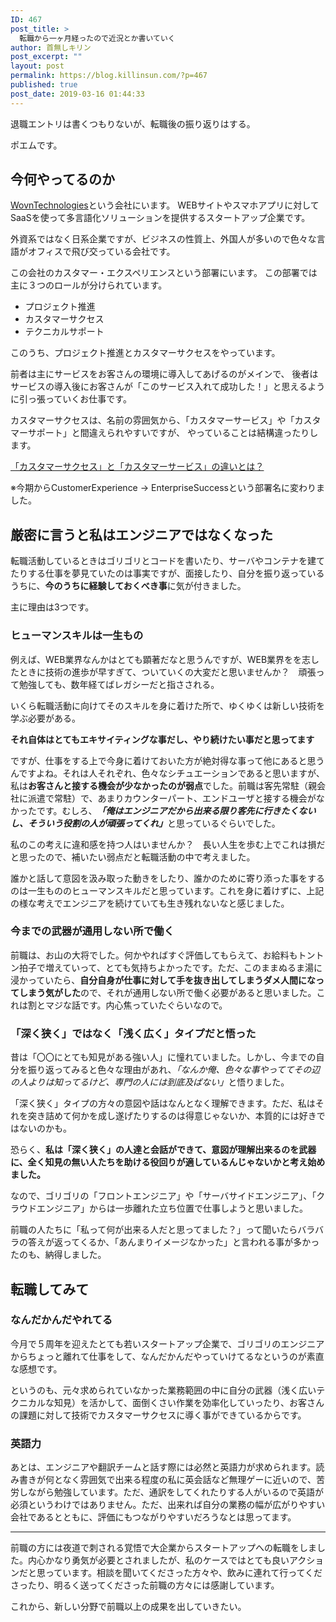 ```yaml
---
ID: 467
post_title: >
  転職から一ヶ月経ったので近況とか書いていく
author: 首無しキリン
post_excerpt: ""
layout: post
permalink: https://blog.killinsun.com/?p=467
published: true
post_date: 2019-03-16 01:44:33
---
```

退職エントリは書くつもりないが、転職後の振り返りはする。

ポエムです。
<!--more-->

<h2>今何やってるのか</h2>

<a href="https://wovn.io/ja/">WovnTechnologies</a>という会社にいます。
WEBサイトやスマホアプリに対してSaaSを使って多言語化ソリューションを提供するスタートアップ企業です。

外資系ではなく日系企業ですが、ビジネスの性質上、外国人が多いので色々な言語がオフィスで飛び交っている会社です。

この会社のカスタマー・エクスペリエンスという部署にいます。
この部署では主に３つのロールが分けられています。

<ul>
<li>プロジェクト推進</li>
<li>カスタマーサクセス</li>
<li>テクニカルサポート</li>
</ul>

このうち、プロジェクト推進とカスタマーサクセスをやっています。

前者は主にサービスをお客さんの環境に導入してあげるのがメインで、
後者はサービスの導入後にお客さんが「このサービス入れて成功した！」と思えるように引っ張っていくお仕事です。

カスタマーサクセスは、名前の雰囲気から、「カスタマーサービス」や「カスタマーサポート」と間違えられやすいですが、
やっていることは結構違ったりします。

<a href="https://satori.marketing/marketing-blog/what-is-marketing/customer-success/">「カスタマーサクセス」と「カスタマーサービス」の違いとは？</a>

※今期からCustomerExperience -> EnterpriseSuccessという部署名に変わりました。

<h2>厳密に言うと私はエンジニアではなくなった</h2>

転職活動しているときはゴリゴリとコードを書いたり、サーバやコンテナを建てたりする仕事を夢見ていたのは事実ですが、面接したり、自分を振り返っているうちに、<strong>今のうちに経験しておくべき事</strong>に気が付きました。

主に理由は3つです。

<h3>ヒューマンスキルは一生もの</h3>

例えば、WEB業界なんかはとても顕著だなと思うんですが、WEB業界をを志したときに技術の進歩が早すぎて、ついていくの大変だと思いませんか？　頑張って勉強しても、数年経てばレガシーだと指さされる。

いくら転職活動に向けてそのスキルを身に着けた所で、ゆくゆくは新しい技術を学ぶ必要がある。

<strong>それ自体はとてもエキサイティングな事だし、やり続けたい事だと思ってます</strong>

ですが、仕事をする上で今身に着けておいた方が絶対得な事って他にあると思うんですよね。それは人それぞれ、色々なシチュエーションであると思いますが、私は<strong>お客さんと接する機会が少なかったのが弱点</strong>でした。前職は客先常駐（親会社に派遣で常駐）で、あまりカウンターパート、エンドユーザと接する機会がなかったです。むしろ、<strong><em>「俺はエンジニアだから出来る限り客先に行きたくないし、そういう役割の人が頑張ってくれ」</em></strong>と思っているぐらいでした。

私のこの考えに違和感を持つ人はいませんか？　長い人生を歩む上でこれは損だと思ったので、補いたい弱点だと転職活動の中で考えました。

誰かと話して意図を汲み取った動きをしたり、誰かのために寄り添った事をするのは一生もののヒューマンスキルだと思っています。これを身に着けずに、上記の様な考えでエンジニアを続けていても生き残れないなと感じました。

<h3>今までの武器が通用しない所で働く</h3>

前職は、お山の大将でした。何かやればすぐ評価してもらえて、お給料もトントン拍子で増えていって、とても気持ちよかったです。ただ、このままぬるま湯に浸かっていたら、<strong>自分自身が仕事に対して手を抜き出してしまうダメ人間になってしまう気がした</strong>ので、それが通用しない所で働く必要があると思いました。これは割とマジな話です。内心焦っていたぐらいなので。

<h3>「深く狭く」ではなく「浅く広く」タイプだと悟った</h3>

昔は「〇〇にとても知見がある強い人」に憧れていました。しかし、今までの自分を振り返ってみると色々な理由があれ、<em>「なんか俺、色々な事やっててその辺の人よりは知ってるけど、専門の人には到底及ばない」</em>と悟りました。

「深く狭く」タイプの方々の意図や話はなんとなく理解できます。ただ、私はそれを突き詰めて何かを成し遂げたりするのは得意じゃないか、本質的には好きではないのかも。

恐らく、<strong>私は「深く狭く」の人達と会話ができて、意図が理解出来るのを武器に、全く知見の無い人たちを助ける役回りが適しているんじゃないかと考え始めました。</strong>

なので、ゴリゴリの「フロントエンジニア」や「サーバサイドエンジニア」、「クラウドエンジニア」からは一歩離れた立ち位置で仕事しようと思いました。

前職の人たちに「私って何が出来る人だと思ってました？」って聞いたらバラバラの答えが返ってくるか、「あんまりイメージなかった」と言われる事が多かったのも、納得しました。

<h2>転職してみて</h2>

<h3>なんだかんだやれてる</h3>

今月で５周年を迎えたとても若いスタートアップ企業で、ゴリゴリのエンジニアからちょっと離れて仕事をして、なんだかんだやっていけてるなというのが素直な感想です。

というのも、元々求められていなかった業務範囲の中に自分の武器（浅く広いテクニカルな知見）を活かして、面倒くさい作業を効率化していったり、お客さんの課題に対して技術でカスタマーサクセスに導く事ができているからです。

<h3>英語力</h3>

あとは、エンジニアや翻訳チームと話す際には必然と英語力が求められます。読み書きが何となく雰囲気で出来る程度の私に英会話など無理ゲーに近いので、苦労しながら勉強しています。ただ、通訳をしてくれたりする人がいるので英語が必須というわけではありません。ただ、出来れば自分の業務の幅が広がりやすい会社であるとともに、評価にもつながりやすいだろうなとは思ってます。

<hr />

前職の方には夜道で刺される覚悟で大企業からスタートアップへの転職をしました。内心かなり勇気が必要とされましたが、私のケースではとても良いアクションだと思っています。相談を聞いてくださった方々や、飲みに連れて行ってくださったり、明るく送ってくださった前職の方々には感謝しています。

これから、新しい分野で前職以上の成果を出していきたい。